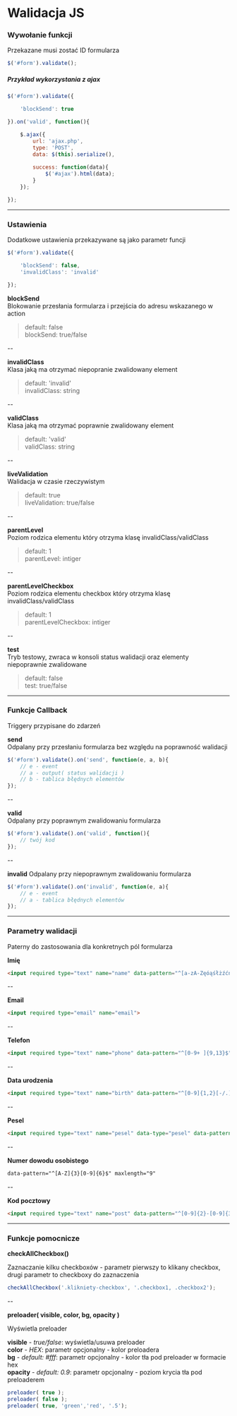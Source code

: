 # Walidacja JS


### Wywołanie funkcji

Przekazane musi zostać ID formularza

```javascript
$('#form').validate();
```


##### Przykład wykorzystania z ajax

```javascript
$('#form').validate({

	'blockSend': true

}).on('valid', function(){

	$.ajax({
		url: 'ajax.php',
		type: 'POST',
		data: $(this).serialize(),
		
		success: function(data){
			$('#ajax').html(data);
		}
	});

});
```

---

### Ustawienia

Dodatkowe ustawienia przekazywane są jako parametr funcji

```javascript
$('#form').validate({

	'blockSend': false,
	'invalidClass': 'invalid'

});
```

**blockSend**    
Blokowanie przesłania formularza i przejścia do adresu wskazanego w action

>default: false  
blockSend: true/false

--

**invalidClass**  
Klasa jaką ma otrzymać niepopranie zwalidowany element

>default: 'invalid'  
invalidClass: string

--

**validClass**  
Klasa jaką ma otrzymać poprawnie zwalidowany element

>default: 'valid'  
validClass: string

--

**liveValidation**  
Walidacja w czasie rzeczywistym

>default: true  
liveValidation: true/false

--

**parentLevel**  
Poziom rodzica elementu który otrzyma klasę invalidClass/validClass

>default: 1  
parentLevel: intiger

--

**parentLevelCheckbox**  
Poziom rodzica elementu checkbox który otrzyma klasę invalidClass/validClass

>default: 1  
parentLevelCheckbox: intiger

--

**test**  
Tryb testowy, zwraca w konsoli status walidacji oraz elementy niepoprawnie zwalidowane

>default: false  
test: true/false

---

### Funkcje Callback

Triggery przypisane do zdarzeń

**send**  
Odpalany przy przesłaniu formularza bez względu na poprawność walidacji

```javascript
$('#form').validate().on('send', function(e, a, b){
	// e - event
	// a - output( status walidacji )
	// b - tablica błędnych elementów
});
```

--

**valid**  
Odpalany przy poprawnym zwalidowaniu formularza

```javascript
$('#form').validate().on('valid', function(){
	// twój kod
});
```

--

**invalid**
Odpalany przy niepoprawnym zwalidowaniu formularza

```javascript
$('#form').validate().on('invalid', function(e, a){
	// e - event
	// a - tablica błędnych elementów
});
```

---

### Parametry walidacji

Paterny do zastosowania dla konkretnych pól formularza  


**Imię**  

```html
<input required type="text" name="name" data-pattern="^[a-zA-ZęóąśłżźćńĘÓĄŚŁŻŹĆŃ -]{3,}$">
```

--

**Email**  

```html
<input required type="email" name="email">
```

--

**Telefon**  

```html
<input required type="text" name="phone" data-pattern="^[0-9+ ]{9,13}$" maxlength="13">
```

--

**Data urodzenia**  

```html
<input required type="text" name="birth" data-pattern="^[0-9]{1,2}[-/.][0-9]{1,2}[-/.][0-9]{4}$">
```

--

**Pesel**  

```html
<input required type="text" name="pesel" data-type="pesel" data-pattern="^[0-9]{11}$" maxlength="11">
```

--

**Numer dowodu osobistego**

```html
data-pattern="^[A-Z]{3}[0-9]{6}$" maxlength="9"
```

--

**Kod pocztowy**  

```html
<input required type="text" name="post" data-pattern="^[0-9]{2}-[0-9]{3}$">
```

---

### Funkcje pomocnicze

**checkAllCheckbox()**  

Zaznaczanie kilku checkboxów - parametr pierwszy to klikany checkbox, drugi parametr to checkboxy do zaznaczenia

```javascript
checkAllCheckbox('.klikniety-checkbox', '.checkbox1, .checkbox2');
```

--

**preloader( visible, color, bg, opacity )**  

Wyświetla preloader

**visible** - *true/false*: wyświetla/usuwa preloader  
**color** - *HEX*: parametr opcjonalny - kolor preloadera  
**bg** - *default: #fff*: parametr opcjonalny - kolor tła pod preloader w formacie hex  
**opacity** - *default: 0.9*: parametr opcjonalny - poziom krycia tła pod preloaderem  

```javascript
preloader( true );
preloader( false );
preloader( true, 'green','red', '.5');
```